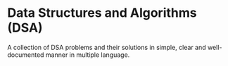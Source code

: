 # Data Structures and Algorithms (DSA) 

A collection of DSA problems and their solutions in simple, clear and well-documented manner in multiple language. 